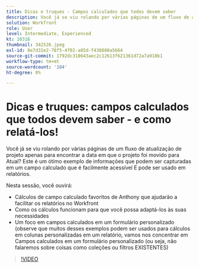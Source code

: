 ```yaml
---
title: Dicas e truques - Campos calculados que todos devem saber
description: Você já se viu rolando por várias páginas de um fluxo de atualização de projeto apenas para encontrar a data em que o projeto foi movido para Atual? Isso é ótimo ... (as descrições devem ter entre 60 e 160 caracteres)
solution: Workfront
role: User
level: Intermediate, Experienced
kt: 10316
thumbnail: 342526.jpeg
exl-id: 8e7d31e2-78f5-4f02-a85d-f438880a5664
source-git-commit: 1792dc318643aec2c12613f621361d72a7a918b1
workflow-type: tm+mt
source-wordcount: '184'
ht-degree: 0%

---
```


# Dicas e truques: campos calculados que todos devem saber - e como relatá-los!

Você já se viu rolando por várias páginas de um fluxo de atualização de projeto apenas para encontrar a data em que o projeto foi movido para Atual? Este é um ótimo exemplo de informações que podem ser capturadas em um campo calculado que é facilmente acessível E pode ser usado em relatórios.

Nesta sessão, você ouvirá:

* Cálculos de campo calculado favoritos de Anthony que ajudarão a facilitar os relatórios no Workfront
* Como os cálculos funcionam para que você possa adaptá-los às suas necessidades
* Um foco em campos calculados em um formulário personalizado (observe que muitos desses exemplos podem ser usados para cálculos em colunas personalizadas em um relatório, vamos nos concentrar em Campos calculados em um formulário personalizado (ou seja, não falaremos sobre coisas como coleções ou filtros EXISTENTES)

>[!VIDEO](https://video.tv.adobe.com/v/342526/?quality=12&learn=on)
